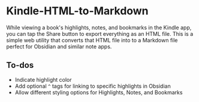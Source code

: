 # Kindle-HTML-to-Markdown

While viewing a book's highlights, notes, and bookmarks in the Kindle app, you can tap the Share button to export everything as an HTML file. This is a simple web utility that converts that HTML file into to a Markdown file perfect for Obsidian and similar note apps.

## To-dos
- Indicate highlight color
- Add optional `^` tags for linking to specific highlights in Obsidian
- Allow different styling options for Highlights, Notes, and Bookmarks